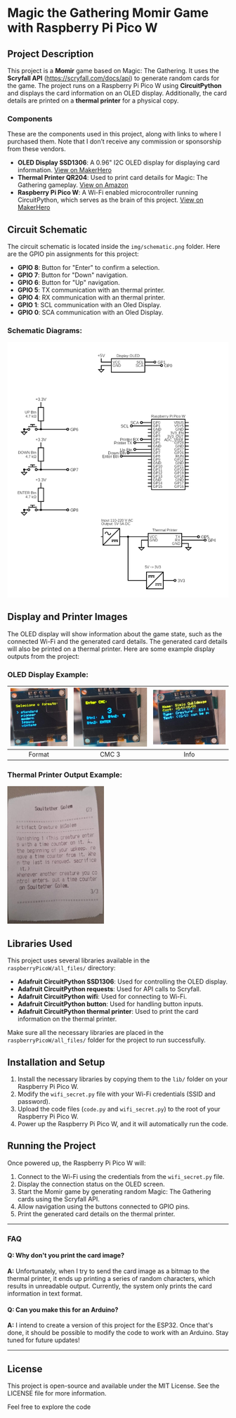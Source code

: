# Magic the Gathering Momir Game with Raspberry Pi Pico W

## Project Description

This project is a **Momir** game based on Magic: The Gathering. It uses the **Scryfall API** (https://scryfall.com/docs/api) to generate random cards for the game. The project runs on a Raspberry Pi Pico W using **CircuitPython** and displays the card information on an OLED display. Additionally, the card details are printed on a **thermal printer** for a physical copy.

### Components
These are the components used in this project, along with links to where I purchased them. Note that I don’t receive any commission or sponsorship from these vendors.

- **OLED Display SSD1306**: A 0.96" I2C OLED display for displaying card information. [View on MakerHero](https://www.makerhero.com/produto/display-oled-0-96-i2c-azul-amarelo/)
- **Thermal Printer QR204**: Used to print card details for Magic: The Gathering gameplay. [View on Amazon](https://www.amazon.com.br/Impressora-Embutidos-Interface-Impressão-Velocidade/dp/B09SLRYVLX?dib=eyJ2IjoiMSJ9.v9BuBsMk-0-AU80VuPvVn1eoEbpjG6LP8RDwXBchbr3NeuiZkpJWYj_lmojVrWmkfNVzwoE22miVnqXa2Am-A0-LzW932i98gh0SnY_r24U.Ka7JJ24gz-jwe431e5LSB-87YlXlQs8-xkN9nf6Wmmo&dib_tag=se&keywords=qr204&qid=1731605326&sr=8-1&ufe=app_do%3Aamzn1.fos.4bb5663b-6f7d-4772-84fa-7c7f565ec65b&th=1)
- **Raspberry Pi Pico W**: A Wi-Fi enabled microcontroller running CircuitPython, which serves as the brain of this project. [View on MakerHero](https://www.makerhero.com/produto/raspberry-pi-pico-w/)


## Circuit Schematic
The circuit schematic is located inside the `img/schematic.png` folder. Here are the GPIO pin assignments for this project:

- **GPIO 8**: Button for "Enter" to confirm a selection.
- **GPIO 7**: Button for "Down" navigation.
- **GPIO 6**: Button for "Up" navigation.
- **GPIO 5**: TX communication with an thermal printer.
- **GPIO 4**: RX communication with an thermal printer.
- **GPIO 1**: SCL communication with an Oled Display.
- **GPIO 0**: SCA communication with an Oled Display.

### Schematic Diagrams:
![Image 4](img/circuit/circuit.png)

## Display and Printer Images
The OLED display will show information about the game state, such as the connected Wi-Fi and the generated card details. The generated card details will also be printed on a thermal printer. Here are some example display outputs from the project:

### OLED Display Example:

| <img src="img/display_images/format.JPG" width="150" /> | <img src="img/display_images/cmc3.JPG" width="200" /> | <img src="img/display_images/info.JPG" width="200" /> |
|:---:|:---:|:---:|
| Format | CMC 3 | Info |


### Thermal Printer Output Example:
<img src="img/card/card.JPG" width="220" />

## Libraries Used

This project uses several libraries available in the `raspberryPicoW/all_files/` directory:

- **Adafruit CircuitPython SSD1306**: Used for controlling the OLED display.
- **Adafruit CircuitPython requests**: Used for API calls to Scryfall.
- **Adafruit CircuitPython wifi**: Used for connecting to Wi-Fi.
- **Adafruit CircuitPython button**: Used for handling button inputs.
- **Adafruit CircuitPython thermal printer**: Used to print the card information on the thermal printer.

Make sure all the necessary libraries are placed in the `raspberryPicoW/all_files/` folder for the project to run successfully.

## Installation and Setup

1. Install the necessary libraries by copying them to the `lib/` folder on your Raspberry Pi Pico W.
2. Modify the `wifi_secret.py` file with your Wi-Fi credentials (SSID and password).
3. Upload the code files (`code.py` and `wifi_secret.py`) to the root of your Raspberry Pi Pico W.
4. Power up the Raspberry Pi Pico W, and it will automatically run the code.

## Running the Project

Once powered up, the Raspberry Pi Pico W will:

1. Connect to the Wi-Fi using the credentials from the `wifi_secret.py` file.
2. Display the connection status on the OLED screen.
3. Start the Momir game by generating random Magic: The Gathering cards using the Scryfall API.
4. Allow navigation using the buttons connected to GPIO pins.
5. Print the generated card details on the thermal printer.

---
### FAQ

#### Q: Why don't you print the card image?
**A:** Unfortunately, when I try to send the card image as a bitmap to the thermal printer, it ends up printing a series of random characters, which results in unreadable output. Currently, the system only prints the card information in text format.

#### Q: Can you make this for an Arduino?
**A:** I intend to create a version of this project for the ESP32. Once that's done, it should be possible to modify the code to work with an Arduino. Stay tuned for future updates!

---

## License
This project is open-source and available under the MIT License. See the LICENSE file for more information.


Feel free to explore the code